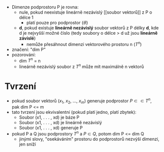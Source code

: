 - Dimenze podprostoru P je rovna:
	- nule, pokud neexistuje lineárně nezávislý [[soubor vektorů]] z P o délce 1
		- platí pouze pro podprostor {$\theta$}
	- **d**, pokud existuje **lineárně nezávislý** soubor vektorů z P délky **d**, kde d je nejvyšší možné číslo (tedy soubory o délce > d už jsou **lineárně závislé**)
		- nemůže přesáhnout dimenzi vektorového prostoru n ($T^n$)
- značení: "dim P"
- pozorování:
	- dim $T^n$ = n
	- lineárně nezávislý soubor z $T^n$ může mít maximálně n vektorů

# Tvrzení
- pokud soubor vektorů ($x_1$, $x_2$, ..., $x_m$) generuje podprostor $P \subset \subset T^n$, pak dim P <= m
- tato tvrzení jsou ekvivalentní (pokud platí jedno, platí zbytek):
	- Soubor (x1, . . . , xd) je báze P
	- Soubor (x1, . . . , xd) je lineárně nezávislý
	- Soubor (x1, . . . , xd) generuje P
- pokud P a Q jsou podprostory $T^n$ a $P \subset Q$, potom dim P <= dim Q
	- jinými slovy, "osekáváním" prostoru do podprostorů nezvýší dimenzi, jen sníží